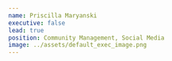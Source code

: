 ```yaml
---
name: Priscilla Maryanski
executive: false
lead: true
position: Community Management, Social Media
image: ../assets/default_exec_image.png
---
```

